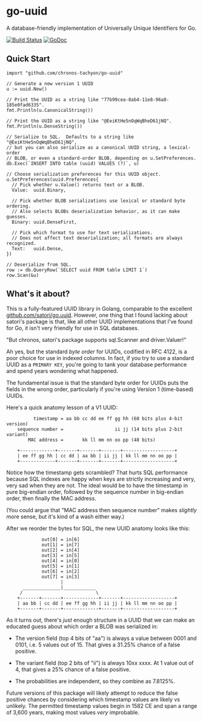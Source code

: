 # go-uuid

A database-friendly implementation of Universally Unique Identifiers for Go.

[![Build Status](https://travis-ci.org/chronos-tachyon/go-uuid.svg?branch=master)](https://travis-ci.org/chronos-tachyon/go-uuid)
[![GoDoc](https://godoc.org/github.com/chronos-tachyon/go-uuid?status.svg)](https://godoc.org/github.com/chronos-tachyon/go-uuid)

## Quick Start

```
import "github.com/chronos-tachyon/go-uuid"

// Generate a new version 1 UUID
u := uuid.New()

// Print the UUID as a string like "77b99cea-8ab4-11e8-96a8-185e0fad6335".
fmt.Println(u.CanonicalString())

// Print the UUID as a string like "@EeiKtHe5nOqWqBheD61jNQ".
fmt.Println(u.DenseString())

// Serialize to SQL.  Defaults to a string like "@EeiKtHe5nOqWqBheD61jNQ",
// but you can also serialize as a canonical UUID string, a lexical-order
// BLOB, or even a standard-order BLOB, depending on u.SetPreferences.
db.Exec(`INSERT INTO table (uuid) VALUES (?)`, u)

// Choose serialization preferences for this UUID object.
u.SetPreferences(uuid.Preferences{
  // Pick whether u.Value() returns text or a BLOB.
  Value:  uuid.Binary,

  // Pick whether BLOB serializations use lexical or standard byte ordering.
  // Also selects BLOBs deserialization behavior, as it can make guesses.
  Binary: uuid.DenseFirst,

  // Pick which format to use for text serializations.
  // Does not affect text deserialization; all formats are always recognized.
  Text:   uuid.Dense,
})

// Deserialize from SQL.
row := db.QueryRow(`SELECT uuid FROM table LIMIT 1`)
row.Scan(&u)
```

## What's it about?

This is a fully-featured UUID library in Golang, comparable to the excellent
[github.com/satori/go.uuid](https://github.com/satori/go.uuid).  However, one
thing that I found lacking about satori's package is that, like all other UUID
implementations that I've found for Go, it isn't very friendly for use in SQL
databases.

"But chronos, satori's package supports sql.Scanner and driver.Valuer!"

Ah yes, but the standard *byte order* for UUIDs, codified in RFC 4122, is
a poor choice for use in indexed columns. In fact, if you try to use a
standard UUID as a `PRIMARY KEY`, you're going to tank your database
performance and spend years wondering what happened.

The fundamental issue is that the standard byte order for UUIDs puts the
fields in the wrong order, particularly if you're using Version 1 (time-based)
UUIDs.

Here's a quick anatomy lesson of a V1 UUID:

```
          timestamp = aa bb cc dd ee ff gg hh (60 bits plus 4-bit version)
    sequence number =                   ii jj (14 bits plus 2-bit variant)
        MAC address =       kk ll mm nn oo pp (48 bits)

    +-------------+-------+-------+-------+-------------------+
    | ee ff gg hh | cc dd | aa bb | ii jj | kk ll mm nn oo pp |
    +-------------+-------+-------+-------+-------------------+
```

Notice how the timestamp gets scrambled? That hurts SQL performance because
SQL indexes are happy when keys are strictly increasing and very, very sad
when they are not.  The ideal would be to have the timestamp in pure
big-endian order, followed by the sequence number in big-endian order, then
finally the MAC address.

(You could argue that "MAC address then sequence number" makes *slightly* more
sense, but it's kind of a wash either way.)

After we reorder the bytes for SQL, the new UUID anatomy looks like this:

```
             out[0] = in[6]
             out[1] = in[7]
             out[2] = in[4]
             out[3] = in[5]
             out[4] = in[0]
             out[5] = in[1]
             out[6] = in[2]
             out[7] = in[3]
                    |
      ______________|____________
     /                           \
    +-------+-------+-------------+-------+-------------------+
    | aa bb | cc dd | ee ff gg hh | ii jj | kk ll mm nn oo pp |
    +-------+-------+-------------+-------+-------------------+
```

As it turns out, there's *just* enough structure in a UUID that we can make an
educated guess about which order a BLOB was serialized in:

- The version field (top 4 bits of "aa") is always a value between 0001 and
  0101, i.e. 5 values out of 15. That gives a 31.25% chance of a false
  positive.

- The variant field (top 2 bits of "ii") is always 10xx xxxx. At 1 value out
  of 4, that gives a 25% chance of a false positive.

- The probabilities are independent, so they combine as 7.8125%.

Future versions of this package will likely attempt to reduce the false
positive chances by considering which timestamp values are likely vs unlikely.
The permitted timestamp values begin in 1582 CE and span a range of 3,600
years, making most values *very* improbable.
